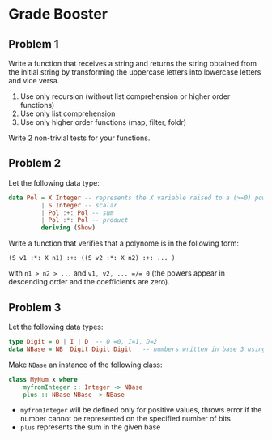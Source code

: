 # Grade Booster

## Problem 1

Write a function that receives a string and returns the string obtained from the initial string by transforming the uppercase letters into lowercase letters and vice versa.

1. Use only recursion (without list comprehension or higher order functions)
2. Use only list comprehension
3. Use only higher order functions (map, filter, foldr)

Write 2 non-trivial tests for your functions.

## Problem 2

Let the following data type:

```haskell
data Pol = X Integer -- represents the X variable raised to a (>=0) power
         | S Integer -- scalar
         | Pol :+: Pol -- sum
         | Pol :*: Pol -- product
         deriving (Show)
```

Write a function that verifies that a polynome is in the following form:

    (S v1 :*: X n1) :+: ((S v2 :*: X n2) :+: ... )

with `n1 > n2 > ...` and `v1, v2, ... =/= 0` (the powers appear in descending order and the coefficients are zero).

## Problem 3

Let the following data types:

```haskell
type Digit = O | I | D  -- O =0, I=1, D=2
data NBase = NB  Digit Digit Digit   -- numbers written in base 3 using 3 bits
```

Make `NBase` an instance of the following class:

```haskell
class MyNum x where
    myfromInteger :: Integer -> NBase
    plus :: NBase NBase -> NBase
```

-   `myfromInteger` will be defined only for positive values, throws error if the number cannot be represented on the specified number of bits
-   `plus` represents the sum in the given base
